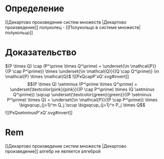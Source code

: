 # Определение
[[Декартово произведение систем множеств |Декартово произведение]] полуколец - [[Полукольцо в системе множеств|полукольцо]]
# Доказательство
$(P \times Q) \cap (P^\prime \times Q^\prime) = \underset{\in \mathcal{P}}{(P \cap P^\prime)} \times \underset{\in \mathcal{Q}}{(Q \cap Q^\prime)} \in \mathcal{P} \times \mathcal{Q}$
![[PxQcapP'xQ'.svg#invert]]
$$(P \times Q) \setminus (P^\prime \times Q^\prime) = \underset{\textcolor{pink}{pink}}{(P \cap P^\prime) \times (Q \setminus Q^\prime)} \sqcup \underset{\textcolor{green}{green}}{(P \setminus P^\prime) \times Q} = \underset{\in \mathcal{P}}{(P \cap P^\prime)} \times \bigsqcup_{j=1}^m Q_j \scup \bigsqcup_{j=1}^n P_j \times Q$$
![[PxQsetminusP'xQ'.svg#invert]]
# Rem
[[Декартово произведение систем множеств |Декартово произведение]] алгебр не является алгеброй